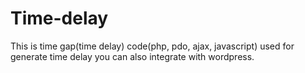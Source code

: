 # Time-delay
This is time gap(time delay) code(php, pdo, ajax, javascript) used for generate time delay you can also integrate with wordpress.
